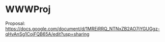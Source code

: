 # WWWProj
Proposal: https://docs.google.com/document/d/1MREiRRQ_NTNxZB2AO7jYGUGgz-qHvAnSg1CojFQB65A/edit?usp=sharing 
